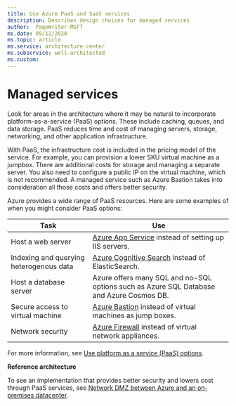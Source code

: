 ```yaml
---
title: Use Azure PaaS and SaaS services
description: Describes design choices for managed services
author:  PageWriter-MSFT
ms.date: 05/12/2020
ms.topic: article
ms.service: architecture-center
ms.subservice: well-architected
ms.custom: 
---
```


# Managed services
Look for areas in the architecture where it may be natural to incorporate platform-as-a-service (PaaS) options. These include caching, queues, and data storage. PaaS reduces time and cost of managing servers, storage, networking, and other application infrastructure.

With PaaS, the infrastructure cost is included in the pricing model of the service. For example, you can provision a lower SKU virtual machine as a jumpbox. There are additional costs for storage and managing a separate server. You also need to configure a public IP on the virtual machine, which is not recommended. A managed service such as Azure Bastion takes into consideration all those costs and offers better security. 

Azure provides a wide range of PaaS resources. Here are some examples of when you might consider PaaS options:

|Task|Use|
|---|---|
|Host a web server|	[Azure App Service](/azure/app-service/) instead of setting up IIS servers.|
|Indexing and querying heterogenous data|[Azure Cognitive Search](/azure/search/search-what-is-azure-search) instead of ElasticSearch.|
|Host a database server|Azure offers many SQL and no-SQL options such as Azure SQL Database and Azure Cosmos DB.|
|Secure access to virtual machine|[Azure Bastion](/azure/bastion) instead of virtual machines as jump boxes.|
|Network security|[Azure Firewall](/azure/firewall/) instead of virtual network appliances.|


For more information, see [Use platform as a service (PaaS) options](../../guide/design-principles/managed-services.md).

**Reference architecture**

To see an implementation that provides better security and lowers cost through PaaS services, see [Network DMZ between Azure and an on-premises datacenter](../../reference-architectures/dmz/secure-vnet-dmz.md).